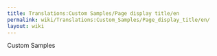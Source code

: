 ```yaml
---
title: Translations:Custom Samples/Page display title/en
permalink: wiki/Translations:Custom_Samples/Page_display_title/en/
layout: wiki
---
```


Custom Samples
